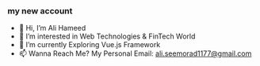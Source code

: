 ### my new account 

- 👋 Hi, I’m Ali Hameed
- 👀 I’m interested in Web Technologies & FinTech World
- 🌱 I’m currently Exploring Vue.js Framework
- 📫 Wanna Reach Me?
My Personal Email: ali.seemorad1177@gmail.com
